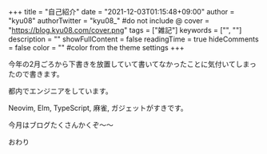 +++
title = "自己紹介"
date = "2021-12-03T01:15:48+09:00"
author = "kyu08"
authorTwitter = "kyu08_" #do not include @
cover = "https://blog.kyu08.com/cover.png"
tags = ["雑記"]
keywords = ["", ""]
description = ""
showFullContent = false
readingTime = true
hideComments = false
color = "" #color from the theme settings
+++

今年の2月ごろから下書きを放置していて書いてなかったことに気付いてしまったので書きます。

都内でエンジニアをしています。

Neovim, Elm, TypeScript, 麻雀, ガジェットがすきです。

今月はブログたくさんかくぞ〜〜

おわり
